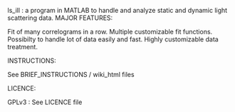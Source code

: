 ls_ill :
 a program in MATLAB to handle and analyze static and dynamic light scattering data.
MAJOR FEATURES: 

   Fit of many correlograms in a row. 
   Multiple customizable fit functions.
   Possibilty to handle lot of data easily and fast.
   Highly customizable data treatment.

INSTRUCTIONS:

See BRIEF_INSTRUCTIONS / wiki_html files

LICENCE:

GPLv3 : See LICENCE file
